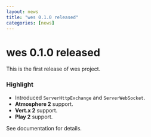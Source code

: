 ```yaml
---
layout: news
title: "wes 0.1.0 released"
categories: [news]
---
```


# wes 0.1.0 released

This is the first release of wes project.

### Highlight
* Introduced `ServerHttpExchange` and `ServerWebSocket`.
* **Atmosphere 2** support.
* **Vert.x 2** support.
* **Play 2** support.

See documentation for details.